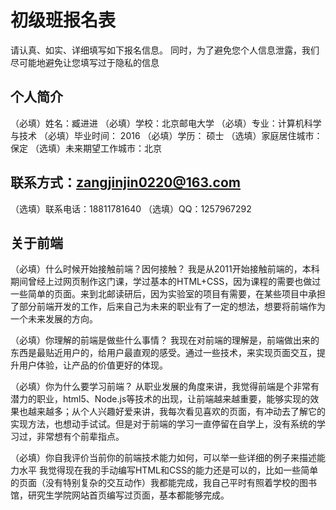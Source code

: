 # 初级班报名表

请认真、如实、详细填写如下报名信息。
同时，为了避免您个人信息泄露，我们尽可能地避免让您填写过于隐私的信息

## 个人简介

（必填）姓名：臧进进
（必填）学校：北京邮电大学
（必填）专业：计算机科学与技术
（必填）毕业时间： 2016
（必填）学历： 硕士
（选填）家庭居住城市：保定
（选填）未来期望工作城市：北京
   
## 联系方式：zangjinjin0220@163.com
（选填）联系电话：18811781640
（选填）QQ：1257967292

## 关于前端

（必填）什么时候开始接触前端？因何接触？
    我是从2011开始接触前端的，本科期间曾经上过网页制作这门课，学过基本的HTML+CSS，因为课程的需要也做过一些简单的页面。来到北邮读研后，因为实验室的项目有需要，在某些项目中承担了部分前端开发的工作，后来自己为未来的职业有了一定的想法，想要将前端作为一个未来发展的方向。

（必填）你理解的前端是做些什么事情？
    我现在对前端的理解是，前端做出来的东西是最贴近用户的，给用户最直观的感受。通过一些技术，来实现页面交互，提升用户体验，让产品的价值更好的体现。

（必填）你为什么要学习前端？
    从职业发展的角度来讲，我觉得前端是个非常有潜力的职业，html5、Node.js等技术的出现，让前端越来越重要，能够实现的效果也越来越多；从个人兴趣好爱来讲，我每次看见喜欢的页面，有冲动去了解它的实现方法，也想动手试试。但是对于前端的学习一直停留在自学上，没有系统的学习过，非常想有个前辈指点。

（必填）你自我评价当前你的前端技术能力如何，可以举一些详细的例子来描述能力水平
    我觉得现在我的手动编写HTML和CSS的能力还是可以的，比如一些简单的页面（没有特别复杂的交互动作）我都能完成，我自己平时有照着学校的图书馆，研究生学院网站首页编写过页面，基本都能够完成。

